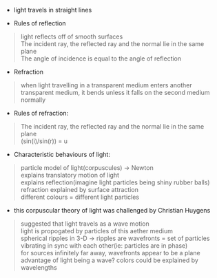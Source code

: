 - light travels in straight lines

- Rules of reflection 
> light reflects off of smooth surfaces \
> The incident ray, the reflected ray and the normal lie in the same plane \
> The angle of incidence is equal to the angle of reflection

- Refraction
> when light travelling in a transparent medium enters another transparent medium, it bends unless it falls on the second medium normally

- Rules of refraction: 
> The incident ray, the reflected ray and the normal lie in the same plane\
> (sin(i)/sin(r)) = u

- Characteristic behaviours of light: 
> particle model of light(corpuscules) -> Newton \
> explains translatory motion of light \
> explains reflection(imagine light particles being shiny rubber balls) \
> refraction explained by surface attraction \
> different colours = different light particles

- this corpuscular theory of light was challenged by Christian Huygens 
> suggested that light travels as a wave motion \
> light is propogated by particles of this aether medium \
> spherical ripples in 3-D -> ripples are wavefronts = set of particles vibrating in sync with each other(ie: particles are in phase) \
> for sources infinitely far away, wavefronts appear to be a plane \
> advantage of light being a wave? colors could be explained by wavelengths
